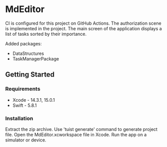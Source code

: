 # MdEditor

CI is configured for this project on GitHub Actions.
The authorization scene is implemented in the project.
The main screen of the application displays a list of tasks sorted by their importance.

Added packages:
- DataStructures
- TaskManagerPackage

## Getting Started

### Requirements
- Xcode - 14.3.1, 15.0.1
- Swift - 5.8.1

### Installation
Extract the zip archive.
Use 'tuist generate' command to generate project file.
Open the MdEditor.xcworkspace file in Xcode.
Run the app on a simulator or device.
